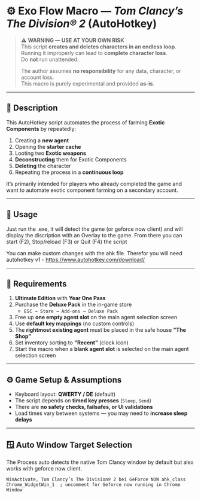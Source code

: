 # ⚙️ Exo Flow Macro — *Tom Clancy’s The Division® 2* (AutoHotkey)

> ⚠️ **WARNING — USE AT YOUR OWN RISK**  
> This script **creates and deletes characters in an endless loop**.  
> Running it improperly can lead to **complete character loss**.  
> Do **not** run unattended.  
>  
> The author assumes **no responsibility** for any data, character, or account loss.  
> This macro is purely experimental and provided **as-is**.

---

## 📜 Description

This AutoHotkey script automates the process of farming **Exotic Components** by repeatedly:

1. Creating a **new agent**  
2. Opening the **starter cache**  
3. Looting two **Exotic weapons**  
4. **Deconstructing** them for Exotic Components  
5. **Deleting** the character  
6. Repeating the process in a **continuous loop**

It’s primarily intended for players who already completed the game and want to automate exotic component farming on a secondary account.

---

## 📜 Usage

Just run the .exe, it will detect the game (or geforce now client) and will display the discription with an Overlay to the game.
From there you can start (F2), Stop/reload (F3) or Quit (F4) the script

You can make custom changes with the ahk file. 
Therefor you will need autohotkey v1 - https://www.autohotkey.com/download/

---

## 🧩 Requirements

1. **Ultimate Edition** with **Year One Pass**  
2. Purchase the **Deluxe Pack** in the in-game store  
   - `ESC → Store → Add-ons → Deluxe Pack`
3. Free up **one empty agent slot** on the main agent selection screen  
4. Use **default key mappings** (no custom controls)  
5. The **rightmost existing agent** must be placed in the safe house **"The Shop"**  
6. Set inventory sorting to **"Recent"** (clock icon)  
7. Start the macro when a **blank agent slot** is selected on the main agent selection screen  

---

## ⚙️ Game Setup & Assumptions

- Keyboard layout: **QWERTY / DE** (default)
- The script depends on **timed key presses** (`Sleep`, `Send`)  
- There are **no safety checks, failsafes, or UI validations**
- Load times vary between systems — you may need to **increase sleep delays**

---

## 🪟 Auto Window Target Selection

The Process auto detects the native Tom Clancy window by default but also works with geforce now client. 
```ahk
WinActivate, Tom Clancy’s The Division® 2 bei GeForce NOW ahk_class Chrome_WidgetWin_1  ; uncomment for Geforce now running in Chrome Window
```

